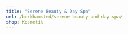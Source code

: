```yaml
---
title: "Serene Beauty & Day Spa"
url: /berkhamsted/serene-beauty-und-day-spa/
shop: Kosmetik
---
```

